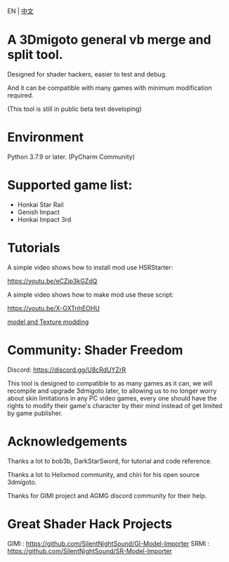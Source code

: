EN | [中文](README_zh-CN.md)

# A 3Dmigoto general vb merge and split tool.
Designed for shader hackers, easier to test and debug.

And it can be compatible with many games with minimum modification required.

(This tool is still in public beta test developing)

# Environment
Python 3.7.9 or later.
(PyCharm Community)

# Supported game list:
 - Honkai Star Rail
 - Genish Impact
 - Honkai Impact 3rd

# Tutorials
A simple video shows how to install mod use HSRStarter:

https://youtu.be/eCZjp3kGZdQ

A simple video shows how to make mod use these script:

https://youtu.be/X-GXTnhEOHU

[model and Texture modding](Guides/UsageInstructions.md)

# Community: Shader Freedom

Discord: https://discord.gg/U8cRdUYZrR

This tool is designed to compatible to as many games as it can, 
we will recompile and upgrade 3dmigoto later,
to allowing us to no longer worry about skin limitations in any PC video games, 
every one should have the rights to modify their game's character by their mind 
instead of get limited by game publisher.

# Acknowledgements
Thanks a lot to bob3b, DarkStarSword, for tutorial and code reference.

Thanks a lot to Helixmod community, and chiri for his open source 3dmigoto.

Thanks for GIMI project and AGMG discord community for their help.

# Great Shader Hack Projects
GIMI : https://github.com/SilentNightSound/GI-Model-Importer
SRMI : https://github.com/SilentNightSound/SR-Model-Importer